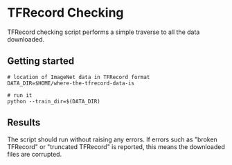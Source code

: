# TFRecord Checking

TFRecord checking script performs a simple traverse to all the data downloaded.

## Getting started

```shell
# location of ImageNet data in TFRecord format
DATA_DIR=$HOME/where-the-tfrecord-data-is

# run it
python --train_dir=$(DATA_DIR)
```
## Results

The script should run without raising any errors.
If errors such as "broken TFRecord" or "truncated TFRecord" is reported, this
means the downloaded files are corrupted.

